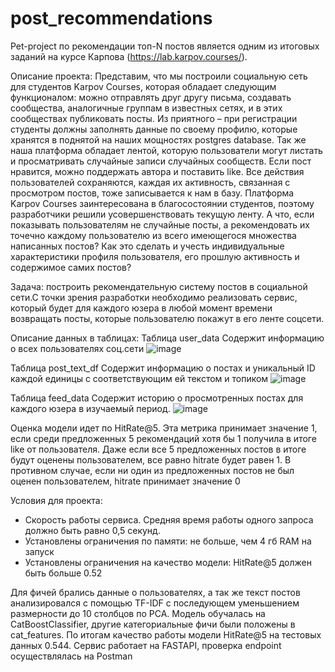 # post_recommendations
Pet-project по рекомендации топ-N постов является одним из итоговых заданий на курсе Карпова (https://lab.karpov.courses/).

Описание проекта: Представим, что мы построили социальную сеть для студентов Karpov Courses, которая обладает следующим функционалом: можно отправлять друг другу письма, создавать сообщества, аналогичные группам в известных сетях, и в этих сообществах публиковать посты.
Из приятного – при регистрации студенты должны заполнять данные по своему профилю, которые хранятся в поднятой на наших мощностях postgres database.
Так же наша платформа обладает лентой, которую пользователи могут листать и просматривать случайные записи случайных сообществ. Если пост нравится, можно поддержать автора и поставить like.
Все действия пользователей сохраняются, каждая их активность, связанная с просмотром постов, тоже записывается к нам в базу.
Платформа Karpov Courses заинтересована в благосостоянии студентов, поэтому разработчики решили усовершенствовать текущую ленту. А что, если показывать пользователям не случайные посты, а рекомендовать их точечно каждому пользователю из всего имеющегося множества написанных постов? Как это сделать и учесть индивидуальные характеристики профиля пользователя, его прошлую активность и содержимое самих постов? 

Задача: построить рекомендательную систему постов в социальной сети.С точки зрения разработки необходимо реализовать сервис, который будет для каждого юзера в любой момент времени возвращать посты, которые пользователю покажут в его ленте соцсети.

Описание данных в таблицах:
Таблица user_data
Cодержит информацию о всех пользователях соц.сети
![image](https://github.com/OlgaSemenova123/post_recommendations/assets/157280225/6fd97559-df14-4838-af5e-3ea51a7fe8b7)

Таблица post_text_df
Содержит информацию о постах и уникальный ID каждой единицы с соответствующим ей текстом и топиком
![image](https://github.com/OlgaSemenova123/post_recommendations/assets/157280225/96914c93-ad2f-46af-b093-de5daaed7878)

Таблица feed_data
Содержит историю о просмотренных постах для каждого юзера в изучаемый период.
![image](https://github.com/OlgaSemenova123/post_recommendations/assets/157280225/cf1e0973-7611-448d-99af-dad8d376b083)

Оценка модели идет по HitRate@5.
Эта метрика принимает значение 1, если среди предложенных 5 рекомендаций хотя бы 1 получила в итоге like от пользователя. Даже если все 5 предложенных постов в итоге будут оценены пользователем, все равно hitrate будет равен 1. В противном случае, если ни один из предложенных постов не был оценен пользователем, hitrate  принимает значение 0

Условия для проекта:
- Скорость работы сервиса. Средняя время работы одного запроса должно быть равно 0,5 секунд. 
- Установлены ограничения по памяти: не больше, чем 4 гб RAM на запуск 
- Установлены ограничения на качество модели: HitRate@5 должен быть больше 0.52
  
Для фичей брались данные о пользователях, а так же текст постов анализировался с помощью TF-IDF с последующем уменьшением размерности до 10 столбцов по PCA.
Модель обучалась на CatBoostClassifier, другие категориальные фичи были положены в cat_features.
По итогам качество работы модели HitRate@5 на тестовых данных 0.544. Сервис работает на FASTAPI, проверка endpoint осуществлялась на Postman
